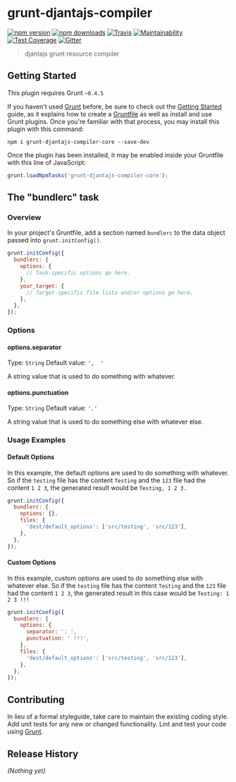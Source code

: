 # grunt-djantajs-compiler

[![npm version](https://img.shields.io/npm/v/grunt-djantajs-compiler?style=flat-square)](https://www.npmjs.com/package/grunt-djantajs-compiler)
[![npm downloads](https://img.shields.io/npm/dm/grunt-djantajs-compiler.svg?style=flat-square)](https://www.npmjs.com/package/grunt-djantajs-compiler)
[![Travis](https://img.shields.io/travis/djanta/grunt-djantajs-compiler/master.svg?style=flat-square&label=unix)](https://travis-ci.org/djanta/grunt-djantajs-compiler)
[![Maintainability](https://api.codeclimate.com/v1/badges/e993001806df976e7459/maintainability)](https://codeclimate.com/github/djanta/grunt-djantajs-compiler/maintainability)
[![Test Coverage](https://api.codeclimate.com/v1/badges/e993001806df976e7459/test_coverage)](https://codeclimate.com/github/djanta/grunt-djantajs-compiler/test_coverage)
[![Gitter](https://img.shields.io/gitter/room/nwjs/nw.js.svg?style=flat-square)](https://gitter.im/djantaio/djantajs?utm_source=badge&utm_medium=badge&utm_campaign=pr-badge&utm_content=badge)

> djantajs grunt resource compiler

## Getting Started
This plugin requires Grunt `~0.4.5`

If you haven't used [Grunt](http://gruntjs.com/) before, be sure to check out the [Getting Started](http://gruntjs.com/getting-started) guide, as it explains how to create a [Gruntfile](http://gruntjs.com/sample-gruntfile) as well as install and use Grunt plugins. Once you're familiar with that process, you may install this plugin with this command:

```shell
npm i grunt-djantajs-compiler-core --save-dev
```

Once the plugin has been installed, it may be enabled inside your Gruntfile with this line of JavaScript:

```js
grunt.loadNpmTasks('grunt-djantajs-compiler-core');
```

## The "bundlerc" task

### Overview
In your project's Gruntfile, add a section named `bundlerc` to the data object passed into `grunt.initConfig()`.

```js
grunt.initConfig({
  bundlerc: {
    options: {
      // Task-specific options go here.
    },
    your_target: {
      // Target-specific file lists and/or options go here.
    },
  },
});
```

### Options

#### options.separator
Type: `String`
Default value: `',  '`

A string value that is used to do something with whatever.

#### options.punctuation
Type: `String`
Default value: `'.'`

A string value that is used to do something else with whatever else.

### Usage Examples

#### Default Options
In this example, the default options are used to do something with whatever. So if the `testing` file has the content `Testing` and the `123` file had the content `1 2 3`, the generated result would be `Testing, 1 2 3.`

```js
grunt.initConfig({
  bundlerc: {
    options: {},
    files: {
      'dest/default_options': ['src/testing', 'src/123'],
    },
  },
});
```

#### Custom Options
In this example, custom options are used to do something else with whatever else. So if the `testing` file has the content `Testing` and the `123` file had the content `1 2 3`, the generated result in this case would be `Testing: 1 2 3 !!!`

```js
grunt.initConfig({
  bundlerc: {
    options: {
      separator: ': ',
      punctuation: ' !!!',
    },
    files: {
      'dest/default_options': ['src/testing', 'src/123'],
    },
  },
});
```

## Contributing
In lieu of a formal styleguide, take care to maintain the existing coding style. Add unit tests for any new or changed functionality. Lint and test your code using [Grunt](http://gruntjs.com/).

## Release History
_(Nothing yet)_
